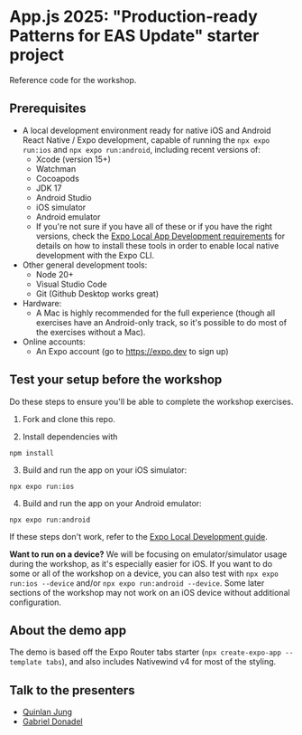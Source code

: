 # App.js 2025: "Production-ready Patterns for EAS Update" starter project

Reference code for the workshop.

## Prerequisites

- A local development environment ready for native iOS and Android React Native / Expo development, capable of running the `npx expo run:ios` and `npx expo run:android`, including recent versions of:
  - Xcode (version 15+)
  - Watchman
  - Cocoapods
  - JDK 17
  - Android Studio
  - iOS simulator
  - Android emulator
  - If you're not sure if you have all of these or if you have the right versions, check the [Expo Local App Development requirements](https://docs.expo.dev/guides/local-app-development/) for details on how to install these tools in order to enable local native development with the Expo CLI.
- Other general development tools:
  - Node 20+
  - Visual Studio Code
  - Git (Github Desktop works great)
- Hardware:
  - A Mac is highly recommended for the full experience (though all exercises have an Android-only track, so it's possible to do most of the exercises without a Mac).
- Online accounts:
  - An Expo account (go to https://expo.dev to sign up)

## Test your setup before the workshop

Do these steps to ensure you'll be able to complete the workshop exercises.

1. Fork and clone this repo.

2. Install dependencies with

```
npm install
```

3. Build and run the app on your iOS simulator:

```
npx expo run:ios
```

4. Build and run the app on your Android emulator:

```
npx expo run:android
```

If these steps don't work, refer to the [Expo Local Development guide](https://docs.expo.dev/guides/local-app-development/).

**Want to run on a device?** We will be focusing on emulator/simulator usage during the workshop, as it's especially easier for iOS. If you want to do some or all of the workshop on a device, you can also test with `npx expo run:ios --device` and/or `npx expo run:android --device`. Some later sections of the workshop may not work on an iOS device without additional configuration.

## About the demo app

The demo is based off the Expo Router tabs starter (`npx create-expo-app --template tabs`), and also includes Nativewind v4 for most of the styling.

## Talk to the presenters

- [Quinlan Jung](https://x.com/quinlanjung)
- [Gabriel Donadel](https://x.com/donadeldev)
